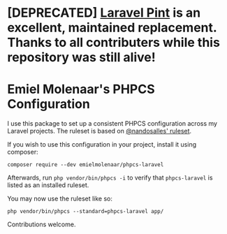 # [DEPRECATED] [Laravel Pint](https://laravel.com/docs/9.x/pint) is an excellent, maintained replacement. Thanks to all contributers while this repository was still alive!

# Emiel Molenaar's PHPCS Configuration 

I use this package to set up a consistent PHPCS configuration across my Laravel projects. The ruleset is based on [@nandosalles' ruleset](https://medium.com/@nandosalles/the-ruleset-phpcs-for-my-laravel-projects-a54cb3c95b31).

If you wish to use this configuration in your project, install it using composer:

`composer require --dev emielmolenaar/phpcs-laravel` 

Afterwards, run `php vendor/bin/phpcs -i` to verify that `phpcs-laravel` is listed as an installed ruleset.

You may now use the ruleset like so:

`php vendor/bin/phpcs --standard=phpcs-laravel app/`

Contributions welcome.
